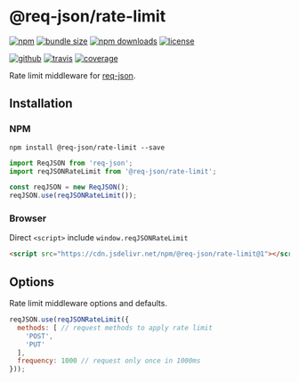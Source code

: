 # @req-json/rate-limit

[![npm][badge-version]][npm]
[![bundle size][badge-size]][bundlephobia]
[![npm downloads][badge-downloads]][npm]
[![license][badge-license]][license]


[![github][badge-issues]][github]
[![travis][badge-build]][travis]
[![coverage][badge-coverage]][coveralls]


Rate limit middleware for [req-json][req-json].

## Installation

### NPM

```
npm install @req-json/rate-limit --save
```

```js
import ReqJSON from 'req-json';
import reqJSONRateLimit from '@req-json/rate-limit';

const reqJSON = new ReqJSON();
reqJSON.use(reqJSONRateLimit());
```

### Browser

Direct `<script>` include `window.reqJSONRateLimit`

```html
<script src="https://cdn.jsdelivr.net/npm/@req-json/rate-limit@1"></script>
```

## Options

Rate limit middleware options and defaults.

```js
reqJSON.use(reqJSONRateLimit({
  methods: [ // request methods to apply rate limit
    'POST',
    'PUT'
  ],
  frequency: 1000 // request only once in 1000ms
}));
```

[req-json]: https://github.com/Cweili/req-json

[badge-version]: https://img.shields.io/npm/v/@req-json%2Frate-limit.svg
[badge-downloads]: https://img.shields.io/npm/dt/@req-json%2Frate-limit.svg
[npm]: https://www.npmjs.com/package/@req-json/rate-limit

[badge-size]: https://img.shields.io/bundlephobia/minzip/@req-json%2Frate-limit.svg
[bundlephobia]: https://bundlephobia.com/result?p=@req-json%2Frate-limit

[badge-license]: https://img.shields.io/npm/l/@req-json%2Frate-limit.svg
[license]: https://github.com/req-json/req-json-rate-limit/blob/master/LICENSE

[badge-issues]: https://img.shields.io/github/issues/req-json/req-json-rate-limit.svg
[github]: https://github.com/req-json/req-json-rate-limit

[badge-build]: https://img.shields.io/travis/req-json/req-json-rate-limit/master.svg
[travis]: https://travis-ci.org/req-json/req-json-rate-limit

[badge-coverage]: https://img.shields.io/coveralls/github/req-json/req-json-rate-limit/master.svg
[coveralls]: https://coveralls.io/github/req-json/req-json-rate-limit?branch=master
